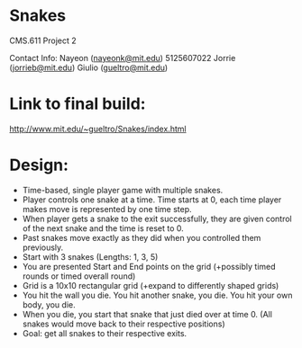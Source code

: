 # Snakes
CMS.611 Project 2

Contact Info: 
Nayeon (nayeonk@mit.edu) 5125607022
Jorrie (jorrieb@mit.edu)
Giulio (gueltro@mit.edu)

# Link to final build:
http://www.mit.edu/~gueltro/Snakes/index.html

# Design:

* Time-based, single player game with multiple snakes.
* Player controls one snake at a time. Time starts at 0, each time player makes move is represented by one time step.
* When player gets a snake to the exit successfully, they are given control of the next snake and the time is reset to 0.
* Past snakes move exactly as they did when you controlled them previously.
* Start with 3 snakes (Lengths: 1, 3, 5)
* You are presented Start and End points on the grid (+possibly timed rounds or timed overall round)
* Grid is a 10x10 rectangular grid (+expand to differently shaped grids)
* You hit the wall you die. You hit another snake, you die. You hit your own body, you die.
* When you die, you start that snake that just died over at time 0. (All snakes would move back to their respective positions)
* Goal: get all snakes to their respective exits.
